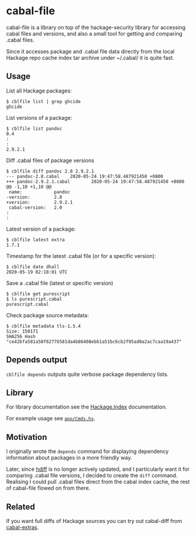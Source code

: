 # cabal-file

cabal-file is a library on top of the hackage-security library for accessing
cabal files and versions, and also a small tool for getting and comparing
.cabal files.

Since it accesses package and .cabal file data directly from
the local Hackage repo cache index tar archive under ~/.cabal/ it is quite fast.

## Usage
List all Hackage packages:
```
$ cblfile list | grep ghcide
ghcide
```

List versions of a package:
```
$ cblfile list pandoc
0.4
:
:
2.9.2.1
```

Diff .cabal files of package versions
```
$ cblfile diff pandoc 2.8 2.9.2.1
--- pandoc-2.8.cabal    2020-05-24 19:47:58.487921450 +0800
+++ pandoc-2.9.2.1.cabal        2020-05-24 19:47:58.487921450 +0800
@@ -1,10 +1,10 @@
 name:            pandoc
-version:         2.8
+version:         2.9.2.1
 cabal-version:   2.0
:
:
```

Latest version of a package:
```
$ cblfile latest extra
1.7.1
```

Timestamp for the latest .cabal file (or for a specific version):
```
$ cblfile date dhall
2020-05-19 02:18:01 UTC
```

Save a .cabal file (latest or specific version)
```
$ cblfile get purescript
$ ls purescript.cabal
purescript.cabal
```

Check package source metadata:
```
$ cblfile metadata tls-1.5.4
Size: 150171
SHA256 Hash "ce42bfa581a50f62776581da4b86408ebb1a51bc6cb2f95ad0a2ac7caa19a437"
```

## Depends output
`cblfile depends` outputs quite verbose package dependency lists.

## Library
For library documentation see the [Hackage.Index](https://hackage.haskell.org/package/cabal-file/docs/Hackage-Index.html) documentation.

For example usage see [`app/Cmds.hs`](https://hackage.haskell.org/package/cabal-file/src/app/Cmds.hs).

## Motivation
I originally wrote the `depends` command for displaying dependency information
about packages in a more friendly way.

Later, since [hdiff](http://hdiff.luite.com/) is no longer actively updated,
and I particularly want it for comparing .cabal file versions,
I decided to create the `diff` command.
Realising I could pull .cabal files direct from the cabal index cache,
the rest of cabal-file flowed on from there.

## Related
If you want full diffs of Hackage sources you can try out cabal-diff from
[cabal-extras](https://github.com/phadej/cabal-extras).

